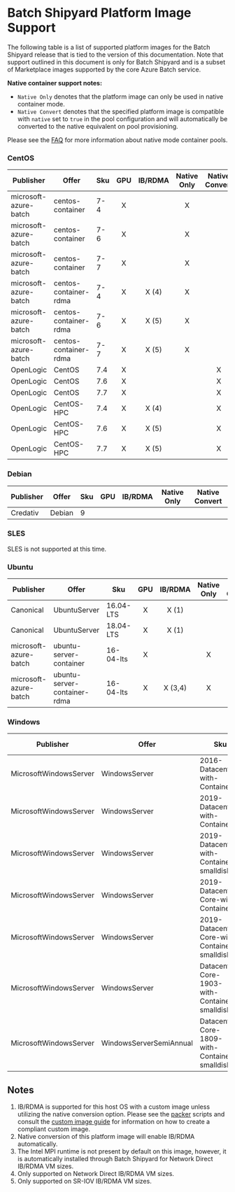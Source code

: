# Batch Shipyard Platform Image Support
The following table is a list of supported platform images for the Batch
Shipyard release that is tied to the version of this documentation. Note that
support outlined in this document is only for Batch Shipyard and is a subset
of Marketplace images supported by the core Azure Batch service.

**Native container support notes:**

* `Native Only` denotes that the platform image can only be used in native
container mode.
* `Native Convert` denotes that the specified platform image is compatible
with `native` set to `true` in the pool configuration and will automatically
be converted to the native equivalent on pool provisioning.

Please see the [FAQ](97-faq.md) for more information about native mode
container pools.

### CentOS

| Publisher             | Offer                 | Sku | GPU | IB/RDMA | Native Only | Native Convert |
|-----------------------|-----------------------|-----|:---:|:-------:|:-----------:|:--------------:|
| microsoft-azure-batch | centos-container      | 7-4 |  X  |         |      X      |                |
| microsoft-azure-batch | centos-container      | 7-6 |  X  |         |      X      |                |
| microsoft-azure-batch | centos-container      | 7-7 |  X  |         |      X      |                |
| microsoft-azure-batch | centos-container-rdma | 7-4 |  X  |  X (4)  |      X      |                |
| microsoft-azure-batch | centos-container-rdma | 7-6 |  X  |  X (5)  |      X      |                |
| microsoft-azure-batch | centos-container-rdma | 7-7 |  X  |  X (5)  |      X      |                |
| OpenLogic             | CentOS                | 7.4 |  X  |         |             |        X       |
| OpenLogic             | CentOS                | 7.6 |  X  |         |             |        X       |
| OpenLogic             | CentOS                | 7.7 |  X  |         |             |        X       |
| OpenLogic             | CentOS-HPC            | 7.4 |  X  |  X (4)  |             |        X       |
| OpenLogic             | CentOS-HPC            | 7.6 |  X  |  X (5)  |             |        X       |
| OpenLogic             | CentOS-HPC            | 7.7 |  X  |  X (5)  |             |        X       |

### Debian

| Publisher | Offer  | Sku | GPU | IB/RDMA | Native Only | Native Convert |
|-----------|--------|-----|:---:|:-------:|:-----------:|:--------------:|
| Credativ  | Debian | 9   |     |         |             |                |

### SLES

SLES is not supported at this time.

### Ubuntu

| Publisher             | Offer                        | Sku         | GPU |  IB/RDMA  | Native Only | Native Convert |
|-----------------------|------------------------------|-------------|:---:|:---------:|:-----------:|:--------------:|
| Canonical             | UbuntuServer                 | 16.04-LTS   |  X  |  X (1)    |             |     X (2,4)    |
| Canonical             | UbuntuServer                 | 18.04-LTS   |  X  |  X (1)    |             |                |
| microsoft-azure-batch | ubuntu-server-container      | 16-04-lts   |  X  |           |      X      |                |
| microsoft-azure-batch | ubuntu-server-container-rdma | 16-04-lts   |  X  |  X (3,4)  |      X      |                |

### Windows

| Publisher              | Offer                   | Sku                                            | GPU | IB/RDMA | Native Only | Native Convert |
|------------------------|-------------------------|------------------------------------------------|:---:|:-------:|:-----------:|:--------------:|
| MicrosoftWindowsServer | WindowsServer           | 2016-Datacenter-with-Containers                |     |         |      X      |                |
| MicrosoftWindowsServer | WindowsServer           | 2019-Datacenter-with-Containers                |     |         |      X      |                |
| MicrosoftWindowsServer | WindowsServer           | 2019-Datacenter-with-Containers-smalldisk      |     |         |      X      |                |
| MicrosoftWindowsServer | WindowsServer           | 2019-Datacenter-Core-with-Containers           |     |         |      X      |                |
| MicrosoftWindowsServer | WindowsServer           | 2019-Datacenter-Core-with-Containers-smalldisk |     |         |      X      |                |
| MicrosoftWindowsServer | WindowsServer           | Datacenter-Core-1903-with-Containers-smalldisk |     |         |      X      |                |
| MicrosoftWindowsServer | WindowsServerSemiAnnual | Datacenter-Core-1809-with-Containers-smalldisk |     |         |      X      |                |

## Notes
1. IB/RDMA is supported for this host OS with a custom image unless
utilizing the native conversion option. Please see the
[packer](../contrib/packer) scripts and consult the
[custom image guide](63-batch-shipyard-custom-images.md) for information
on how to create a compliant custom image.
2. Native conversion of this platform image will enable IB/RDMA automatically.
3. The Intel MPI runtime is not present by default on this image, however,
it is automatically installed through Batch Shipyard for Network Direct
IB/RDMA VM sizes.
4. Only supported on Network Direct IB/RDMA VM sizes.
5. Only supported on SR-IOV IB/RDMA VM sizes.
